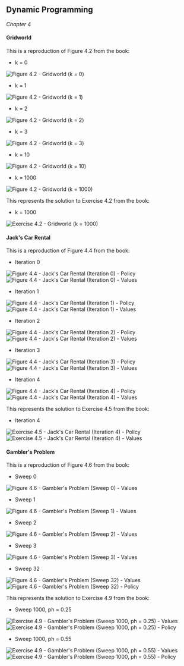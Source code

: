 ## Dynamic Programming

*Chapter 4*

#### Gridworld

This is a reproduction of Figure 4.2 from the book:

* k = 0

![Figure 4.2 - Gridworld (k = 0)](images/Figure-4.2-Gridworld-k0000.png)

* k = 1

![Figure 4.2 - Gridworld (k = 1)](images/Figure-4.2-Gridworld-k0001.png)

* k = 2

![Figure 4.2 - Gridworld (k = 2)](images/Figure-4.2-Gridworld-k0002.png)

* k = 3

![Figure 4.2 - Gridworld (k = 3)](images/Figure-4.2-Gridworld-k0003.png)

* k = 10

![Figure 4.2 - Gridworld (k = 10)](images/Figure-4.2-Gridworld-k0010.png)

* k = 1000

![Figure 4.2 - Gridworld (k = 1000)](images/Figure-4.2-Gridworld-k1000.png)

This represents the solution to Exercise 4.2 from the book:

* k = 1000

![Exercise 4.2 - Gridworld (k = 1000)](images/Exercise-4.2-Gridworld-k1000.png)

#### Jack's Car Rental

This is a reproduction of Figure 4.4 from the book:

* Iteration 0

![Figure 4.4 - Jack's Car Rental (Iteration 0) - Policy](images/Figure-4.4-JacksCarRental-Policy-0.png)
![Figure 4.4 - Jack's Car Rental (Iteration 0) - Values](images/Figure-4.4-JacksCarRental-Values-0.png)

* Iteration 1

![Figure 4.4 - Jack's Car Rental (Iteration 1) - Policy](images/Figure-4.4-JacksCarRental-Policy-1.png)
![Figure 4.4 - Jack's Car Rental (Iteration 1) - Values](images/Figure-4.4-JacksCarRental-Values-1.png)

* Iteration 2

![Figure 4.4 - Jack's Car Rental (Iteration 2) - Policy](images/Figure-4.4-JacksCarRental-Policy-2.png)
![Figure 4.4 - Jack's Car Rental (Iteration 2) - Values](images/Figure-4.4-JacksCarRental-Values-2.png)

* Iteration 3

![Figure 4.4 - Jack's Car Rental (Iteration 3) - Policy](images/Figure-4.4-JacksCarRental-Policy-3.png)
![Figure 4.4 - Jack's Car Rental (Iteration 3) - Values](images/Figure-4.4-JacksCarRental-Values-3.png)

* Iteration 4

![Figure 4.4 - Jack's Car Rental (Iteration 4) - Policy](images/Figure-4.4-JacksCarRental-Policy-4.png)
![Figure 4.4 - Jack's Car Rental (Iteration 4) - Values](images/Figure-4.4-JacksCarRental-Values-4.png)

This represents the solution to Exercise 4.5 from the book:

* Iteration 4

![Exercise 4.5 - Jack's Car Rental (Iteration 4) - Policy](images/Exercise-4.5-JacksCarRental-Policy-4.png)
![Exercise 4.5 - Jack's Car Rental (Iteration 4) - Values](images/Exercise-4.5-JacksCarRental-Values-4.png)

#### Gambler's Problem

This is a reproduction of Figure 4.6 from the book:

* Sweep 0

![Figure 4.6 - Gambler's Problem (Sweep 0) - Values](images/Figure-4.6-GamblersProblem-Values-00.png)

* Sweep 1

![Figure 4.6 - Gambler's Problem (Sweep 1) - Values](images/Figure-4.6-GamblersProblem-Values-01.png)

* Sweep 2

![Figure 4.6 - Gambler's Problem (Sweep 2) - Values](images/Figure-4.6-GamblersProblem-Values-02.png)

* Sweep 3

![Figure 4.6 - Gambler's Problem (Sweep 3) - Values](images/Figure-4.6-GamblersProblem-Values-03.png)

* Sweep 32

![Figure 4.6 - Gambler's Problem (Sweep 32) - Values](images/Figure-4.6-GamblersProblem-Values-32.png)
![Figure 4.6 - Gambler's Problem (Sweep 32) - Policy](images/Figure-4.6-GamblersProblem-Policy-32.png)

This represents the solution to Exercise 4.9 from the book:

* Sweep 1000, ph = 0.25

![Exercise 4.9 - Gambler's Problem (Sweep 1000, ph = 0.25) - Values](images/Exercise-4.9-GamblersProblem-Values-1000-0.25.png)
![Exercise 4.9 - Gambler's Problem (Sweep 1000, ph = 0.25) - Policy](images/Exercise-4.9-GamblersProblem-Policy-1000-0.25.png)

* Sweep 1000, ph = 0.55

![Exercise 4.9 - Gambler's Problem (Sweep 1000, ph = 0.55) - Values](images/Exercise-4.9-GamblersProblem-Values-1000-0.55.png)
![Exercise 4.9 - Gambler's Problem (Sweep 1000, ph = 0.55) - Policy](images/Exercise-4.9-GamblersProblem-Policy-1000-0.55.png)
